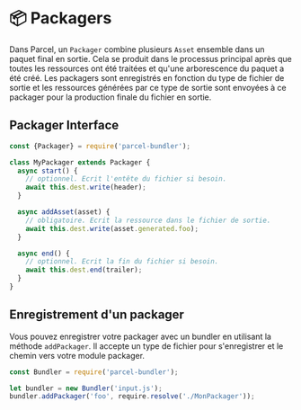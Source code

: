 # 📦 Packagers

Dans Parcel, un `Packager` combine plusieurs `Asset` ensemble dans un paquet final en sortie. Cela se produit dans le processus principal après que toutes les ressources ont été traitées et qu'une arborescence du paquet a été créé. Les packagers sont enregistrés en fonction du type de fichier de sortie et les ressources générées par ce type de sortie sont envoyées à ce packager pour la production finale du fichier en sortie.

## Packager Interface

```javascript
const {Packager} = require('parcel-bundler');

class MyPackager extends Packager {
  async start() {
    // optionnel. Ecrit l'entête du fichier si besoin.
    await this.dest.write(header);
  }

  async addAsset(asset) {
    // obligatoire. Ecrit la ressource dans le fichier de sortie.
    await this.dest.write(asset.generated.foo);
  }

  async end() {
    // optionnel. Ecrit la fin du fichier si besoin.
    await this.dest.end(trailer);
  }
}
```

## Enregistrement d'un packager

Vous pouvez enregistrer votre packager avec un bundler en utilisant la méthode `addPackager`. Il accepte un type de fichier pour s'enregistrer et le chemin vers votre module packager.

```javascript
const Bundler = require('parcel-bundler');

let bundler = new Bundler('input.js');
bundler.addPackager('foo', require.resolve('./MonPackager'));
```
